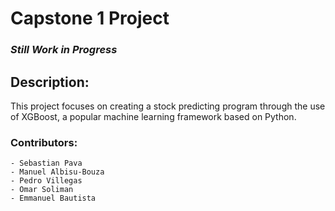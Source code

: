 # Capstone 1 Project

### ***Still Work in Progress***

## Description: 

This project focuses on creating a stock predicting program through the use of XGBoost, a popular machine learning framework based on Python.

### Contributors:
    - Sebastian Pava
    - Manuel Albisu-Bouza
    - Pedro Villegas
    - Omar Soliman
    - Emmanuel Bautista